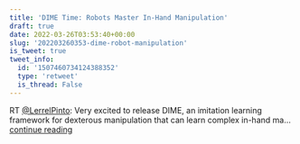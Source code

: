 ```yaml
---
title: 'DIME Time: Robots Master In-Hand Manipulation'
draft: true
date: 2022-03-26T03:53:40+00:00
slug: '202203260353-dime-robot-manipulation'
is_tweet: true
tweet_info:
  id: '1507460734124388352'
  type: 'retweet'
  is_thread: False
---
```




RT [@LerrelPinto](https://x.com/LerrelPinto): Very excited to release DIME, an imitation learning framework for dexterous manipulation that can learn complex in-hand ma… [continue reading](https://x.com/sytelus/status/1507460734124388352)
